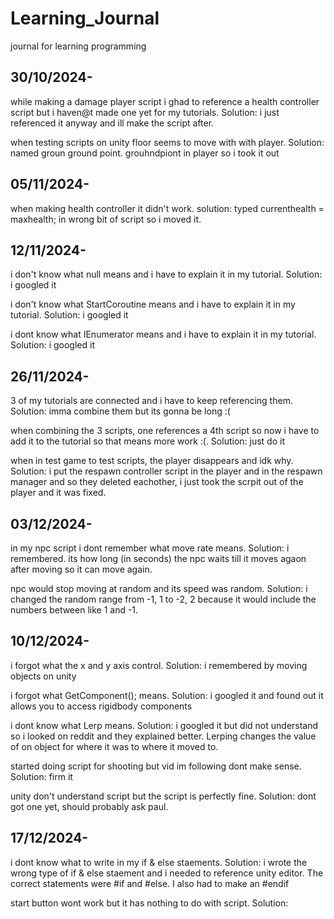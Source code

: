 # Learning_Journal
journal for learning programming 

## 30/10/2024- 
while making a damage player script i ghad to reference a health controller script but i haven@t made one yet for my tutorials. Solution: i just referenced it anyway and ill make the script after.

when testing scripts on unity floor seems to move with with player. Solution: named groun ground point. grouhndpiont in player so i took it out

## 05/11/2024-
when making health controller it didn't work. solution: typed currenthealth = maxhealth; in wrong bit of script so i moved it.

## 12/11/2024-
i don't know what null means and i have to explain it in my tutorial. Solution: i googled it

i don't know what StartCoroutine means and i have to explain it in my tutorial. Solution: i googled it 

i dont know what IEnumerator means and i have to explain it in my tutorial. Solution: i googled it

## 26/11/2024-
3 of my tutorials are connected and i have to keep referencing them. Solution: imma combine them but its gonna be long :( 

when combining the 3 scripts, one references a 4th script so now i have to add it to the tutorial so that means more work :(. Solution: just do it 

when in test game to test scripts, the player disappears and idk why. Solution: i put the respawn controller script in the player and in the respawn manager and so they deleted eachother, i just took the scrpit out of the player and it was fixed.

## 03/12/2024-
in my npc script i dont remember what move rate means. Solution: i remembered. its how long (in seconds) the npc waits till it moves agaon after moving so it can move again.

npc would stop moving at random and its speed was random. Solution: i changed the random range from -1, 1 to -2, 2 because it would include the numbers between like 1 and -1.

## 10/12/2024-
i forgot what the x and y axis control. Solution: i remembered by moving objects on unity

i forgot what GetComponent<Rigidbody>(); means. Solution: i googled it and found out it allows you to access rigidbody components

i dont know what Lerp means. Solution: i googled it but did not understand so i looked on reddit and they explained better. Lerping changes the value of on object for where it was to where it moved to.

started doing script for shooting but vid im following dont make sense. Solution: firm it

unity don't understand script but the script is perfectly fine. Solution: dont got one yet, should probably ask paul.

## 17/12/2024-
i dont know what to write in my if & else staements. Solution: i wrote the wrong type of if & else staement and i needed to reference unity editor. The correct statements were #if and #else. I also had to make an #endif

start button wont work but it has nothing to do with script. Solution: 
